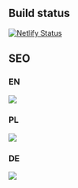 ## Build status
[![Netlify Status](https://api.netlify.com/api/v1/badges/f380ed81-ac3f-4edb-a63a-8d2baa9db1b0/deploy-status)](https://app.netlify.com/sites/btl-portfolio/deploys)

## SEO

### EN  
[<img src="https://freetools.seobility.net/widget/widget.png?url=btl-languagestudio.pl/en">](https://freetools.seobility.net/en/seocheck/btl-languagestudio.pl/)
### PL  
[<img src="https://freetools.seobility.net/widget/widget.png?url=btl-languagestudio.pl/pl">](https://freetools.seobility.net/en/seocheck/btl-languagestudio.pl/)
### DE  
[<img src="https://freetools.seobility.net/widget/widget.png?url=btl-languagestudio.pl/de">](https://freetools.seobility.net/en/seocheck/btl-languagestudio.pl/)
